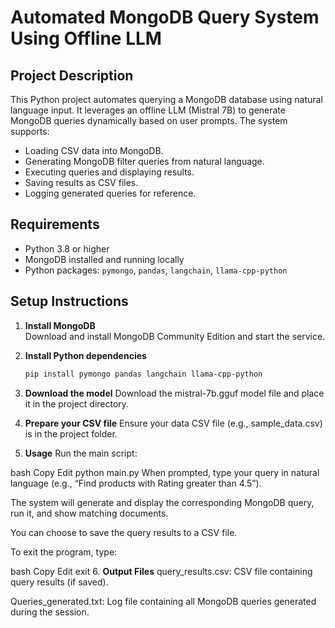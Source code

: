 # Automated MongoDB Query System Using Offline LLM

## Project Description
This Python project automates querying a MongoDB database using natural language input. It leverages an offline LLM (Mistral 7B) to generate MongoDB queries dynamically based on user prompts. The system supports:

- Loading CSV data into MongoDB.
- Generating MongoDB filter queries from natural language.
- Executing queries and displaying results.
- Saving results as CSV files.
- Logging generated queries for reference.

## Requirements
- Python 3.8 or higher
- MongoDB installed and running locally
- Python packages: `pymongo`, `pandas`, `langchain`, `llama-cpp-python`

## Setup Instructions
1. **Install MongoDB**  
   Download and install MongoDB Community Edition and start the service.

2. **Install Python dependencies**  
   ```bash
   pip install pymongo pandas langchain llama-cpp-python
3. **Download the model**
Download the mistral-7b.gguf model file and place it in the project directory.

4. **Prepare your CSV file**
Ensure your data CSV file (e.g., sample_data.csv) is in the project folder.

5. **Usage**
Run the main script:

bash
Copy
Edit
python main.py
When prompted, type your query in natural language (e.g.,
“Find products with Rating greater than 4.5”).

The system will generate and display the corresponding MongoDB query, run it, and show matching documents.

You can choose to save the query results to a CSV file.

To exit the program, type:

bash
Copy
Edit
exit
6. **Output Files**
query_results.csv: CSV file containing query results (if saved).

Queries_generated.txt: Log file containing all MongoDB queries generated during the session.